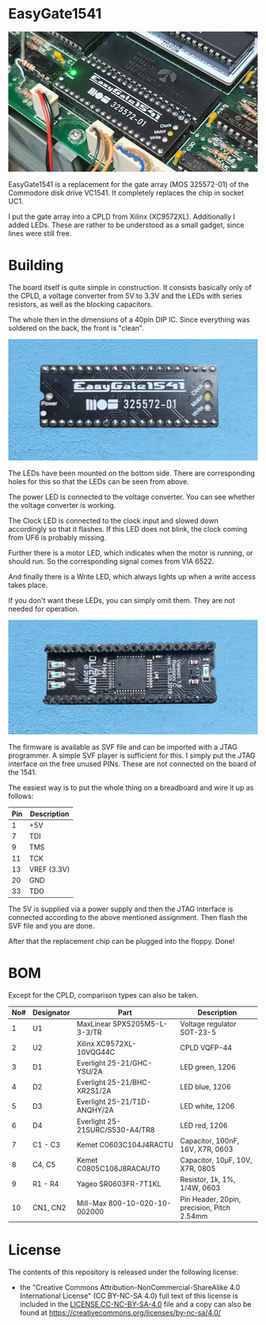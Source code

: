 # EasyGate1541

![](https://github.com/DL2DW/EasyGate1541/blob/main/Images/EasyGate1541.jpg)



EasyGate1541 is a replacement for the gate array (MOS 325572-01) of the Commodore disk drive VC1541. It completely replaces the chip in socket UC1.

I put the gate array into a CPLD from Xilinx (XC9572XL). Additionally I added LEDs. These are rather to be understood as a small gadget, since lines were still free. 



# Building

The board itself is quite simple in construction. It consists basically only of the CPLD, a voltage converter from 5V to 3.3V and the LEDs with series resistors, as well as the blocking capacitors.

The whole then in the dimensions of a 40pin DIP IC. Since everything was soldered on the back, the front is "clean".

![](https://github.com/DL2DW/EasyGate1541/blob/main/Images/EasyGate1541_Top.jpg)



The LEDs have been mounted on the bottom side. There are corresponding holes for this so that the LEDs can be seen from above.

The power LED is connected to the voltage converter. You can see whether the voltage converter is working.

The Clock LED is connected to the clock input and slowed down accordingly so that it flashes. If this LED does not blink, the clock coming from UF6 is probably missing.

Further there is a motor LED, which indicates when the motor is running, or should run. So the corresponding signal comes from VIA 6522.

And finally there is a Write LED, which always lights up when a write access takes place.

If you don't want these LEDs, you can simply omit them. They are not needed for operation.

![](https://github.com/DL2DW/EasyGate1541/blob/main/Images/EasyGate1541_Bottom.jpg)



The firmware is available as SVF file and can be imported with a JTAG programmer. A simple SVF player is sufficient for this. I simply put the JTAG interface on the free unused PINs. These are not connected on the board of the 1541.

The easiest way is to put the whole thing on a breadboard and wire it up as follows:

| Pin  | Description |
| ---- | ----------- |
| 1    | +5V         |
| 7    | TDI         |
| 9    | TMS         |
| 11   | TCK         |
| 13   | VREF (3.3V) |
| 20   | GND         |
| 33   | TDO         |

The 5V is supplied via a power supply and then the JTAG interface is connected according to the above mentioned assignment. Then flash the SVF file and you are done.

After that the replacement chip can be plugged into the floppy. Done!



# BOM

Except for the CPLD, comparison types can also be taken. 

| No#  | Designator | Part                            | Description                                |
| ---- | ---------- | ------------------------------- | ------------------------------------------ |
| 1    | U1         | MaxLinear SPX5205M5-L-3-3/TR    | Voltage regulator SOT-23-5                 |
| 2    | U2         | Xilinx XC9572XL-10VQG44C        | CPLD VQFP-44                               |
| 3    | D1         | Everlight 25-21/GHC-YSU/2A      | LED green, 1206                            |
| 4    | D2         | Everlight 25-21/BHC-XR2S1/2A    | LED blue, 1206                             |
| 5    | D3         | Everlight 25-21/T1D-ANQHY/2A    | LED white, 1206                            |
| 6    | D4         | Everlight 25-21SURC/S530-A4/TR8 | LED red, 1206                              |
| 7    | C1 - C3    | Kemet C0603C104J4RACTU          | Capacitor, 100nF, 16V, X7R, 0603           |
| 8    | C4, C5     | Kemet C0805C106J8RACAUTO        | Capacitor, 10µF, 10V, X7R, 0805            |
| 9    | R1 - R4    | Yageo SR0603FR-7T1KL            | Resistor, 1k, 1%, 1/4W, 0603               |
| 10   | CN1, CN2   | Mill-Max 800-10-020-10-002000   | Pin Header, 20pin, precision, Pitch 2.54mm |



# License

The contents of this repository is released under the following license:

- the "Creative Commons Attribution-NonCommercial-ShareAlike 4.0 International License" (CC BY-NC-SA 4.0) full text of this license is included in the [LICENSE.CC-NC-BY-SA-4.0](https://github.com/DL2DW/EasyGate1541/blob/main/LICENSE.CC-NC-BY-SA) file and a copy can also be found at https://creativecommons.org/licenses/by-nc-sa/4.0/
